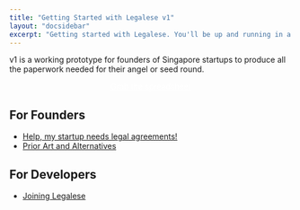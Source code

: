 ```yaml
---
title: "Getting Started with Legalese v1"
layout: "docsidebar"
excerpt: "Getting started with Legalese. You'll be up and running in a jiffy!"
---
```

v1 is a working prototype for founders of Singapore startups to produce all the paperwork needed for their angel or seed round.

<div class="btn btn-lg btn-primary" style="text-align: center">
	<a style="color: white" href="https://docs.google.com/spreadsheets/d/1rBuKOWSqRE7QgKgF6uVWR9www4LoLho4UjOCHPQplhw/copy?id=1rBuKOWSqRE7QgKgF6uVWR9www4LoLho4UjOCHPQplhw&copyCollaborators=false&copyComments=false&title=My%20Legalese%20Tutorial%202&usp=sheets_web">Grab the spreadsheet</a>
</div>


## For Founders
* [Help, my startup needs legal agreements!](page:help-my-startup-needs-legal-agreements) 
* [Prior Art and Alternatives](page:prior-art-and-alternatives) 

## For Developers
* [Joining Legalese](https://legalese.com/v1.0/page/contact#section-i-want-to-join-the-team)

